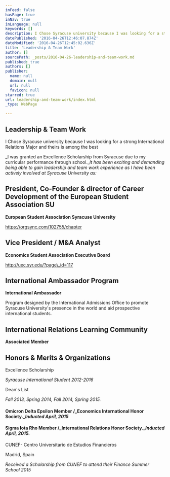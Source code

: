```yaml
---
inFeed: false
hasPage: true
inNav: true
inLanguage: null
keywords: []
description: I Chose Syracuse university because I was looking for a strong International Relations Major and theirs is among the best
datePublished: '2016-04-26T12:46:07.874Z'
dateModified: '2016-04-26T12:45:02.636Z'
title: 'Leadership & Team Work'
author: []
sourcePath: _posts/2016-04-26-leadership-and-team-work.md
published: true
authors: []
publisher:
  name: null
  domain: null
  url: null
  favicon: null
starred: true
url: leadership-and-team-work/index.html
_type: WebPage

---
```

## Leadership & Team Work

I Chose Syracuse university because I was looking for a strong International Relations Major and theirs is among the best

_I was granted an Excellence Scholarship from Syracuse due to my curricular performance through school.__It has been exciting and demanding being able to gain leadership and team work experience as I have been actively involved at Syracuse University as:_

## President, Co-Founder & director of Career Development of the European Student Association SU

**European Student Association Syracuse University**

https://orgsync.com/102755/chapter

## Vice President / M&A Analyst

**Economics Student Association Executive Board**

http://uec.syr.edu/?page\_id=117

## International Ambassador Program

**International Ambassador**

Program designed by the International Admissions Office to promote Syracuse University's presence in the world and aid prospective international students.

## International Relations Learning Community

**Associated Member**

## Honors & Merits & Organizations

Excellence Scholarship

_Syracuse International Student 2012-2016_

Dean's List

_Fall 2013, Spring 2014, Fall 2014, Spring 2015\._

#### Omicron Delta Epsilon Member /_Economics International Honor Society.__Inducted April, 2015_

#### Sigma Iota Rho Member /_International Relations Honor Society.__Inducted April, 2015\._

CUNEF- Centro Universitario de Estudios Financieros

Madrid, Spain

_Received a Scholarship from CUNEF to attend their Finance Summer School 2015_